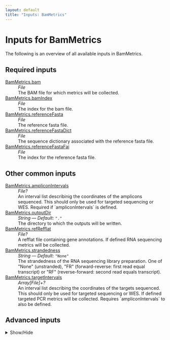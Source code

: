 ```yaml
---
layout: default
title: "Inputs: BamMetrics"
---
```


# Inputs for BamMetrics

The following is an overview of all available inputs in
BamMetrics.


## Required inputs
<dl>
<dt id="BamMetrics.bam"><a href="#BamMetrics.bam">BamMetrics.bam</a></dt>
<dd>
    <i>File </i><br />
    The BAM file for which metrics will be collected.
</dd>
<dt id="BamMetrics.bamIndex"><a href="#BamMetrics.bamIndex">BamMetrics.bamIndex</a></dt>
<dd>
    <i>File </i><br />
    The index for the bam file.
</dd>
<dt id="BamMetrics.referenceFasta"><a href="#BamMetrics.referenceFasta">BamMetrics.referenceFasta</a></dt>
<dd>
    <i>File </i><br />
    The reference fasta file.
</dd>
<dt id="BamMetrics.referenceFastaDict"><a href="#BamMetrics.referenceFastaDict">BamMetrics.referenceFastaDict</a></dt>
<dd>
    <i>File </i><br />
    The sequence dictionary associated with the reference fasta file.
</dd>
<dt id="BamMetrics.referenceFastaFai"><a href="#BamMetrics.referenceFastaFai">BamMetrics.referenceFastaFai</a></dt>
<dd>
    <i>File </i><br />
    The index for the reference fasta file.
</dd>
</dl>

## Other common inputs
<dl>
<dt id="BamMetrics.ampliconIntervals"><a href="#BamMetrics.ampliconIntervals">BamMetrics.ampliconIntervals</a></dt>
<dd>
    <i>File? </i><br />
    An interval list describinig the coordinates of the amplicons sequenced. This should only be used for targeted sequencing or WES. Required if `ampliconIntervals` is defined.
</dd>
<dt id="BamMetrics.outputDir"><a href="#BamMetrics.outputDir">BamMetrics.outputDir</a></dt>
<dd>
    <i>String </i><i>&mdash; Default:</i> <code>"."</code><br />
    The directory to which the outputs will be written.
</dd>
<dt id="BamMetrics.refRefflat"><a href="#BamMetrics.refRefflat">BamMetrics.refRefflat</a></dt>
<dd>
    <i>File? </i><br />
    A refflat file containing gene annotations. If defined RNA sequencing metrics will be collected.
</dd>
<dt id="BamMetrics.strandedness"><a href="#BamMetrics.strandedness">BamMetrics.strandedness</a></dt>
<dd>
    <i>String </i><i>&mdash; Default:</i> <code>"None"</code><br />
    The strandedness of the RNA sequencing library preparation. One of "None" (unstranded), "FR" (forward-reverse: first read equal transcript) or "RF" (reverse-forward: second read equals transcript).
</dd>
<dt id="BamMetrics.targetIntervals"><a href="#BamMetrics.targetIntervals">BamMetrics.targetIntervals</a></dt>
<dd>
    <i>Array[File]+? </i><br />
    An interval list describing the coordinates of the targets sequenced. This should only be used for targeted sequencing or WES. If defined targeted PCR metrics will be collected. Requires `ampliconIntervals` to also be defined.
</dd>
</dl>

## Advanced inputs
<details>
<summary> Show/Hide </summary>
<dl>
<dt id="BamMetrics.ampliconIntervalsLists.javaXmx"><a href="#BamMetrics.ampliconIntervalsLists.javaXmx">BamMetrics.ampliconIntervalsLists.javaXmx</a></dt>
<dd>
    <i>String </i><i>&mdash; Default:</i> <code>"3G"</code><br />
    The maximum memory available to the program. Should be lower than `memory` to accommodate JVM overhead.
</dd>
<dt id="BamMetrics.ampliconIntervalsLists.memory"><a href="#BamMetrics.ampliconIntervalsLists.memory">BamMetrics.ampliconIntervalsLists.memory</a></dt>
<dd>
    <i>String </i><i>&mdash; Default:</i> <code>"4G"</code><br />
    The amount of memory this job will use.
</dd>
<dt id="BamMetrics.ampliconIntervalsLists.timeMinutes"><a href="#BamMetrics.ampliconIntervalsLists.timeMinutes">BamMetrics.ampliconIntervalsLists.timeMinutes</a></dt>
<dd>
    <i>Int </i><i>&mdash; Default:</i> <code>5</code><br />
    The maximum amount of time the job will run in minutes.
</dd>
<dt id="BamMetrics.collectAlignmentSummaryMetrics"><a href="#BamMetrics.collectAlignmentSummaryMetrics">BamMetrics.collectAlignmentSummaryMetrics</a></dt>
<dd>
    <i>Boolean </i><i>&mdash; Default:</i> <code>true</code><br />
    Equivalent to the `PROGRAM=CollectAlignmentSummaryMetrics` argument in Picard.
</dd>
<dt id="BamMetrics.dockerImages"><a href="#BamMetrics.dockerImages">BamMetrics.dockerImages</a></dt>
<dd>
    <i>Map[String,String] </i><i>&mdash; Default:</i> <code>{"samtools": "quay.io/biocontainers/samtools:1.11--h6270b1f_0", "picard": "quay.io/biocontainers/picard:2.23.8--0"}</code><br />
    The docker images used. Changing this may result in errors which the developers may choose not to address.
</dd>
<dt id="BamMetrics.Flagstat.memory"><a href="#BamMetrics.Flagstat.memory">BamMetrics.Flagstat.memory</a></dt>
<dd>
    <i>String </i><i>&mdash; Default:</i> <code>"256M"</code><br />
    The amount of memory needed for the job.
</dd>
<dt id="BamMetrics.Flagstat.timeMinutes"><a href="#BamMetrics.Flagstat.timeMinutes">BamMetrics.Flagstat.timeMinutes</a></dt>
<dd>
    <i>Int </i><i>&mdash; Default:</i> <code>1 + ceil(size(inputBam,"G"))</code><br />
    The maximum amount of time the job will run in minutes.
</dd>
<dt id="BamMetrics.meanQualityByCycle"><a href="#BamMetrics.meanQualityByCycle">BamMetrics.meanQualityByCycle</a></dt>
<dd>
    <i>Boolean </i><i>&mdash; Default:</i> <code>true</code><br />
    Equivalent to the `PROGRAM=MeanQualityByCycle` argument in Picard.
</dd>
<dt id="BamMetrics.picardMetrics.collectBaseDistributionByCycle"><a href="#BamMetrics.picardMetrics.collectBaseDistributionByCycle">BamMetrics.picardMetrics.collectBaseDistributionByCycle</a></dt>
<dd>
    <i>Boolean </i><i>&mdash; Default:</i> <code>true</code><br />
    Equivalent to the `PROGRAM=CollectBaseDistributionByCycle` argument.
</dd>
<dt id="BamMetrics.picardMetrics.collectGcBiasMetrics"><a href="#BamMetrics.picardMetrics.collectGcBiasMetrics">BamMetrics.picardMetrics.collectGcBiasMetrics</a></dt>
<dd>
    <i>Boolean </i><i>&mdash; Default:</i> <code>true</code><br />
    Equivalent to the `PROGRAM=CollectGcBiasMetrics` argument.
</dd>
<dt id="BamMetrics.picardMetrics.collectInsertSizeMetrics"><a href="#BamMetrics.picardMetrics.collectInsertSizeMetrics">BamMetrics.picardMetrics.collectInsertSizeMetrics</a></dt>
<dd>
    <i>Boolean </i><i>&mdash; Default:</i> <code>true</code><br />
    Equivalent to the `PROGRAM=CollectInsertSizeMetrics` argument.
</dd>
<dt id="BamMetrics.picardMetrics.collectQualityYieldMetrics"><a href="#BamMetrics.picardMetrics.collectQualityYieldMetrics">BamMetrics.picardMetrics.collectQualityYieldMetrics</a></dt>
<dd>
    <i>Boolean </i><i>&mdash; Default:</i> <code>true</code><br />
    Equivalent to the `PROGRAM=CollectQualityYieldMetrics` argument.
</dd>
<dt id="BamMetrics.picardMetrics.collectSequencingArtifactMetrics"><a href="#BamMetrics.picardMetrics.collectSequencingArtifactMetrics">BamMetrics.picardMetrics.collectSequencingArtifactMetrics</a></dt>
<dd>
    <i>Boolean </i><i>&mdash; Default:</i> <code>true</code><br />
    Equivalent to the `PROGRAM=CollectSequencingArtifactMetrics` argument.
</dd>
<dt id="BamMetrics.picardMetrics.javaXmxMb"><a href="#BamMetrics.picardMetrics.javaXmxMb">BamMetrics.picardMetrics.javaXmxMb</a></dt>
<dd>
    <i>Int </i><i>&mdash; Default:</i> <code>3072</code><br />
    The maximum memory available to the program in megabytes. Should be lower than `memoryMb` to accommodate JVM overhead.
</dd>
<dt id="BamMetrics.picardMetrics.memoryMb"><a href="#BamMetrics.picardMetrics.memoryMb">BamMetrics.picardMetrics.memoryMb</a></dt>
<dd>
    <i>Int </i><i>&mdash; Default:</i> <code>javaXmxMb + 512</code><br />
    The amount of memory this job will use in megabytes.
</dd>
<dt id="BamMetrics.picardMetrics.qualityScoreDistribution"><a href="#BamMetrics.picardMetrics.qualityScoreDistribution">BamMetrics.picardMetrics.qualityScoreDistribution</a></dt>
<dd>
    <i>Boolean </i><i>&mdash; Default:</i> <code>true</code><br />
    Equivalent to the `PROGRAM=QualityScoreDistribution` argument.
</dd>
<dt id="BamMetrics.picardMetrics.timeMinutes"><a href="#BamMetrics.picardMetrics.timeMinutes">BamMetrics.picardMetrics.timeMinutes</a></dt>
<dd>
    <i>Int </i><i>&mdash; Default:</i> <code>1 + ceil((size(referenceFasta,"G") * 3 * 2)) + ceil((size(inputBam,"G") * 6))</code><br />
    The maximum amount of time the job will run in minutes.
</dd>
<dt id="BamMetrics.rnaSeqMetrics.javaXmx"><a href="#BamMetrics.rnaSeqMetrics.javaXmx">BamMetrics.rnaSeqMetrics.javaXmx</a></dt>
<dd>
    <i>String </i><i>&mdash; Default:</i> <code>"8G"</code><br />
    The maximum memory available to the program. Should be lower than `memory` to accommodate JVM overhead.
</dd>
<dt id="BamMetrics.rnaSeqMetrics.memory"><a href="#BamMetrics.rnaSeqMetrics.memory">BamMetrics.rnaSeqMetrics.memory</a></dt>
<dd>
    <i>String </i><i>&mdash; Default:</i> <code>"9G"</code><br />
    The amount of memory this job will use.
</dd>
<dt id="BamMetrics.rnaSeqMetrics.timeMinutes"><a href="#BamMetrics.rnaSeqMetrics.timeMinutes">BamMetrics.rnaSeqMetrics.timeMinutes</a></dt>
<dd>
    <i>Int </i><i>&mdash; Default:</i> <code>1 + ceil((size(inputBam,"G") * 12))</code><br />
    The maximum amount of time the job will run in minutes.
</dd>
<dt id="BamMetrics.targetIntervalsLists.javaXmx"><a href="#BamMetrics.targetIntervalsLists.javaXmx">BamMetrics.targetIntervalsLists.javaXmx</a></dt>
<dd>
    <i>String </i><i>&mdash; Default:</i> <code>"3G"</code><br />
    The maximum memory available to the program. Should be lower than `memory` to accommodate JVM overhead.
</dd>
<dt id="BamMetrics.targetIntervalsLists.memory"><a href="#BamMetrics.targetIntervalsLists.memory">BamMetrics.targetIntervalsLists.memory</a></dt>
<dd>
    <i>String </i><i>&mdash; Default:</i> <code>"4G"</code><br />
    The amount of memory this job will use.
</dd>
<dt id="BamMetrics.targetIntervalsLists.timeMinutes"><a href="#BamMetrics.targetIntervalsLists.timeMinutes">BamMetrics.targetIntervalsLists.timeMinutes</a></dt>
<dd>
    <i>Int </i><i>&mdash; Default:</i> <code>5</code><br />
    The maximum amount of time the job will run in minutes.
</dd>
<dt id="BamMetrics.targetMetrics.javaXmx"><a href="#BamMetrics.targetMetrics.javaXmx">BamMetrics.targetMetrics.javaXmx</a></dt>
<dd>
    <i>String </i><i>&mdash; Default:</i> <code>"3G"</code><br />
    The maximum memory available to the program. Should be lower than `memory` to accommodate JVM overhead.
</dd>
<dt id="BamMetrics.targetMetrics.memory"><a href="#BamMetrics.targetMetrics.memory">BamMetrics.targetMetrics.memory</a></dt>
<dd>
    <i>String </i><i>&mdash; Default:</i> <code>"4G"</code><br />
    The amount of memory this job will use.
</dd>
<dt id="BamMetrics.targetMetrics.timeMinutes"><a href="#BamMetrics.targetMetrics.timeMinutes">BamMetrics.targetMetrics.timeMinutes</a></dt>
<dd>
    <i>Int </i><i>&mdash; Default:</i> <code>1 + ceil((size(inputBam,"G") * 6))</code><br />
    The maximum amount of time the job will run in minutes.
</dd>
</dl>
</details>




